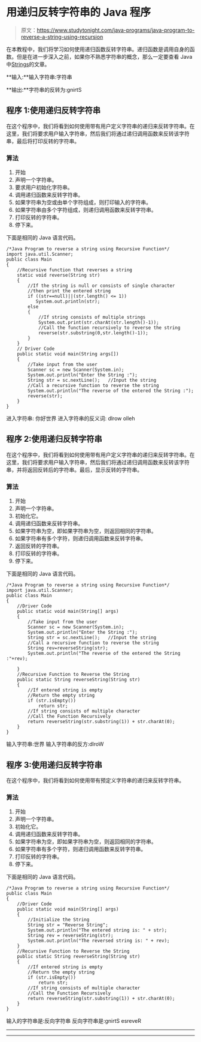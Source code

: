 # 用递归反转字符串的 Java 程序

> 原文：<https://www.studytonight.com/java-programs/java-program-to-reverse-a-string-using-recursion>

在本教程中，我们将学习如何使用递归函数反转字符串。递归函数是调用自身的函数。但是在进一步深入之前，如果你不熟悉字符串的概念，那么一定要查看 Java 中[Strings](https://www.studytonight.com/java/string-handling-in-java.php)的文章。

**输入:**输入字符串:字符串

**输出:**字符串的反转为:gnirtS

## 程序 1:使用递归反转字符串

在这个程序中，我们将看到如何使用带有用户定义字符串的递归来反转字符串。在这里，我们将要求用户输入字符串，然后我们将通过递归调用函数来反转该字符串，最后将打印反转的字符串。

### 算法

1.  开始
2.  声明一个字符串。
3.  要求用户初始化字符串。
4.  调用递归函数来反转字符串。
5.  如果字符串为空或由单个字符组成，则打印输入的字符串。
6.  如果字符串由多个字符组成，则递归调用函数来反转字符串。
7.  打印反转的字符串。
8.  停下来。

下面是相同的 Java 语言代码。

```
/*Java Program to reverse a string using Recursive Function*/
import java.util.Scanner;
public class Main
{
    //Recursive function that reverses a string
    static void reverse(String str) 
    { 
        //If the string is null or consists of single character
        //then print the entered string 
        if ((str==null)||(str.length() <= 1)) 
           System.out.println(str); 
        else
        { 
            //If string consists of multiple strings
            System.out.print(str.charAt(str.length()-1)); 
            //Call the function recursively to reverse the string
            reverse(str.substring(0,str.length()-1)); 
        }         
    }   
    // Driver Code 
    public static void main(String args[]) 
    { 
        //Take input from the user
        Scanner sc = new Scanner(System.in);
        System.out.println("Enter the String :");
        String str = sc.nextLine();   //Input the string
        //Call a recursive function to reverse the string
        System.out.println("The reverse of the entered the String :");
        reverse(str); 
    }     
}
```

进入字符串:
你好世界
进入字符串的反义词:
dlrow olleh

## 程序 2:使用递归反转字符串

在这个程序中，我们将看到如何使用带有用户定义字符串的递归来反转字符串。在这里，我们将要求用户输入字符串，然后我们将通过递归调用函数来反转该字符串，并将返回反转后的字符串。最后，显示反转的字符串。

### 算法

1.  开始
2.  声明一个字符串。
3.  初始化它。
4.  调用递归函数来反转字符串。
5.  如果字符串为空，即如果字符串为空，则返回相同的字符串。
6.  如果字符串有多个字符，则递归调用函数来反转字符串。
7.  返回反转的字符串。
8.  打印反转的字符串。
9.  停下来。

下面是相同的 Java 语言代码。

```
/*Java Program to reverse a string using Recursive Function*/
import java.util.Scanner;
public class Main
{
    //Driver Code
    public static void main(String[] args) 
    {
        //Take input from the user
        Scanner sc = new Scanner(System.in);
        System.out.println("Enter the String :");
        String str = sc.nextLine();   //Input the string
        //Call a recursive function to reverse the string
        String rev=reverseString(str);
        System.out.println("The reverse of the entered the String :"+rev);

    }
    //Recursive Function to Reverse the String
    public static String reverseString(String str)
    {
        //If entered string is empty
        //Return the empty string
        if (str.isEmpty())
            return str;
        //If string consists of multiple character    
        //Call the Function Recursively
        return reverseString(str.substring(1)) + str.charAt(0);
    }
}
```

输入字符串:世界
输入字符串的反方:dlroW

## 程序 3:使用递归反转字符串

在这个程序中，我们将看到如何使用带有预定义字符串的递归来反转字符串。

### 算法

1.  开始
2.  声明一个字符串。
3.  初始化它。
4.  调用递归函数来反转字符串。
5.  如果字符串为空，即如果字符串为空，则返回相同的字符串。
6.  如果字符串有多个字符，则递归调用函数来反转字符串。
7.  打印反转的字符串。
8.  停下来。

下面是相同的 Java 语言代码。

```
/*Java Program to reverse a string using Recursive Function*/
public class Main
{
    //Driver Code
    public static void main(String[] args) 
    {
        //Initialize the String
        String str = "Reverse String";
        System.out.println("The entered string is: " + str);
        String rev = reverseString(str);
        System.out.println("The reversed string is: " + rev);
    }
    //Recursive Function to Reverse the String
    public static String reverseString(String str)
    {
        //If entered string is empty
        //Return the empty string
        if (str.isEmpty())
            return str;
        //If string consists of multiple character    
        //Call the Function Recursively
        return reverseString(str.substring(1)) + str.charAt(0);
    }
}
```

输入的字符串是:反向字符串
反向字符串是:gnirtS esreveR

* * *

* * *